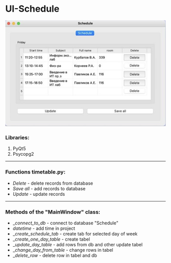 # UI-Schedule

![alt text](https://github.com/nikifolesya/Nikiforova_BVT2107/blob/master/images/ui-schedule.jpg)

### Libraries:

1. PyQt5
2. Psycopg2

---

### Functions timetable.py:

* _Delete_ - delete records from database 
* _Save all_ - add records to database 
* _Update_ - update records

---

### Methods of the "MainWindow" class:

* __connect_to_db_ - connect to database "Schedule"
* _datetime_ - add time in project
* __create_sсhedule_tab_ - create tab for selected day of week
* __create_one_day_table_ - create tabel
* __update_day_table_ - add rows from db and other update tabel
* __change_day_from_table_ - change rows in tabel
* __delete_row_ - delete row in tabel and db